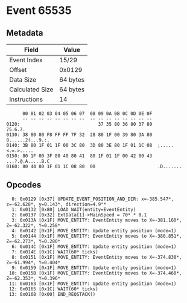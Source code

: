 # Event 65535

## Metadata

| Field           | Value    |
|-----------------|----------|
| Event Index     | 15/29    |
| Offset          | 0x0129   |
| Data Size       | 64 bytes |
| Calculated Size | 64 bytes |
| Instructions    | 14       |

```
      00 01 02 03 04 05 06 07  08 09 0A 0B 0C 0D 0E 0F
      -- -- -- -- -- -- -- --  -- -- -- -- -- -- -- --
0120:                             37 35 80 36 80 37 80           75.6.7.
0130: 38 80 80 F8 FF FF 7F 32  28 80 1F 00 39 80 3A 80  8......2(...9.:.
0140: 3B 80 1F 01 1F 00 3C 80  3D 80 3E 80 1F 01 1C 08  ;.....<.=.>.....
0150: 80 1F 00 3F 80 40 80 41  80 1F 01 1F 00 42 80 43  ...?.@.A.....B.C
0160: 80 44 80 1F 01 1C 08 80  00                       .D.......       
```

## Opcodes

```
  0: 0x0129 [0x37] UPDATE_EVENT_POSITION_AND_DIR: x=-385.547*, z=-62.628*, y=0.143*, direction=4.9°*
  1: 0x0132 [0x80] LOAD_WAIT(entity=EventEntity)
  2: 0x0137 [0x32] ExtData[1]->MainSpeed = 70* * 0.1
  3: 0x013A [0x1F] MOVE_ENTITY: EventEntity moves to X=-381.160*, Z=-62.322*, Y=0.258*
  4: 0x0142 [0x1F] MOVE_ENTITY: Update entity position (mode=1)
  5: 0x0144 [0x1F] MOVE_ENTITY: EventEntity moves to X=-380.851*, Z=-62.273*, Y=0.280*
  6: 0x014C [0x1F] MOVE_ENTITY: Update entity position (mode=1)
  7: 0x014E [0x1C] WAIT(60* ticks)
  8: 0x0151 [0x1F] MOVE_ENTITY: EventEntity moves to X=-374.830*, Z=-61.994*, Y=0.404*
  9: 0x0159 [0x1F] MOVE_ENTITY: Update entity position (mode=1)
 10: 0x015B [0x1F] MOVE_ENTITY: EventEntity moves to X=-374.460*, Z=-62.353*, Y=0.396*
 11: 0x0163 [0x1F] MOVE_ENTITY: Update entity position (mode=1)
 12: 0x0165 [0x1C] WAIT(60* ticks)
 13: 0x0168 [0x00] END_REQSTACK()
```
